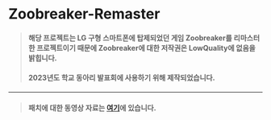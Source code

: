 # Zoobreaker-Remaster

> #### 해당 프로젝트는 LG 구형 스마트폰에 탑제되었던 게임 Zoobreaker를 리마스터한 프로젝트이기 때문에 Zoobreaker에 대한 저작권은 LowQuality에 없음을 밝힙니다.
> #### 2023년도 학교 동아리 발표회에 사용하기 위해 제작되었습니다.
---
> #### 패치에 대한 동영상 자료는 [여기](https://www.youtube.com/playlist?list=PLZlDYIggp3y1n8TiXN67rN_axd3SBFzkH)에 있습니다.